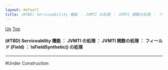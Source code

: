 ```yaml
---
layout: default
title: (#TBD) Serviceability 機能 ： JVMTI の処理 ： JVMTI 関数の処理 ： フィールド (Field) ： IsFieldSynthetic() の処理
---
```

[Up](no_fUsjRjU.html) [Top](../index.html)

#### (#TBD) Serviceability 機能 ： JVMTI の処理 ： JVMTI 関数の処理 ： フィールド (Field) ： IsFieldSynthetic() の処理

--- 
#Under Construction







